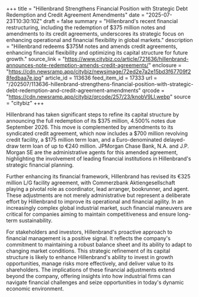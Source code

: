 +++
title = "Hillenbrand Strengthens Financial Position with Strategic Debt Redemption and Credit Agreement Amendments"
date = "2025-07-23T10:30:10Z"
draft = false
summary = "Hillenbrand's recent financial restructuring, including the redemption of $375 million notes and amendments to its credit agreements, underscores its strategic focus on enhancing operational and financial flexibility in global markets."
description = "Hillenbrand redeems $375M notes and amends credit agreements, enhancing financial flexibility and optimizing its capital structure for future growth."
source_link = "https://www.citybiz.co/article/721636/hillenbrand-announces-note-redemption-amends-credit-agreements/"
enclosure = "https://cdn.newsramp.app/citybiz/newsimage/72ed2e7a2e15bd3f67709f28fedbaa7e.jpg"
article_id = 113636
feed_item_id = 17333
url = "/202507/113636-hillenbrand-strengthens-financial-position-with-strategic-debt-redemption-and-credit-agreement-amendments"
qrcode = "https://cdn.newsramp.app/citybiz/qrcode/257/23/knobV9Ll.webp"
source = "citybiz"
+++

<p>Hillenbrand has taken significant steps to refine its capital structure by announcing the full redemption of its $375 million, 4.500% notes due September 2026. This move is complemented by amendments to its syndicated credit agreement, which now includes a $700 million revolving credit facility, a $175 million term loan, and a Euro-denominated delayed-draw term loan of up to €240 million. JPMorgan Chase Bank, N.A. and J.P. Morgan SE are the administrative agents for this amended agreement, highlighting the involvement of leading financial institutions in Hillenbrand's strategic financial planning.</p><p>Further enhancing its financial framework, Hillenbrand has revised its €325 million L/G facility agreement, with Commerzbank Aktiengesellschaft playing a pivotal role as coordinator, lead arranger, bookrunner, and agent. These adjustments are not merely administrative but represent a deliberate effort by Hillenbrand to improve its operational and financial agility. In an increasingly complex global industrial market, such financial maneuvers are critical for companies aiming to maintain competitiveness and ensure long-term sustainability.</p><p>For stakeholders and investors, Hillenbrand's proactive approach to financial management is a positive signal. It reflects the company's commitment to maintaining a robust balance sheet and its ability to adapt to changing market conditions. This strategic refinement of its capital structure is likely to enhance Hillenbrand's ability to invest in growth opportunities, manage risks more effectively, and deliver value to its shareholders. The implications of these financial adjustments extend beyond the company, offering insights into how industrial firms can navigate financial challenges and seize opportunities in today's dynamic economic environment.</p>